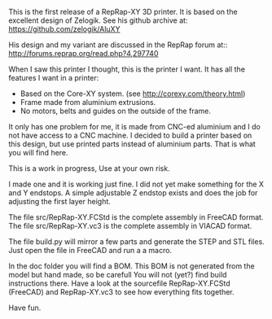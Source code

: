 This is the first release of a RepRap-XY 3D printer. It is based on the excellent design of Zelogik. See his github archive at:  https://github.com/zelogik/AluXY

His design and my variant are discussed in the RepRap forum at:: http://forums.reprap.org/read.php?4,297740

When I saw this printer I thought, this is the printer I want. It has all the features I want in a printer:

- Based on the Core-XY system. (see http://corexy.com/theory.html)
- Frame made from aluminium extrusions.
- No motors, belts and guides on the outside of the frame.

It only has one problem for me, it is made from CNC-ed aluminium and I do not have access to a CNC machine.
I decided to build a printer based on this design, but use printed parts instead of aluminium parts. That is what you will find here.

This is a work in progress, Use at your own risk.

I made one and it is working just fine.
I did not yet make something for the X and Y endstops.
A simple adjustable Z endstop exists and does the job for adjusting the first layer height.

The file src/RepRap-XY.FCStd is the complete assembly in FreeCAD format.
The file src/RepRap-XY.vc3 is the complete assembly in VIACAD format.

The file build.py will mirror a few parts and generate the STEP and STL files.
Just open the file in FreeCAD and run a a macro.

In the doc folder you will find a BOM. This BOM is not generated from the model but hand made, so be carefull
You will not (yet?) find build instructions there.  Have a look at the sourcefile RepRap-XY.FCStd (FreeCAD) and RepRap-XY.vc3 to see how everything fits together.

Have fun. 
